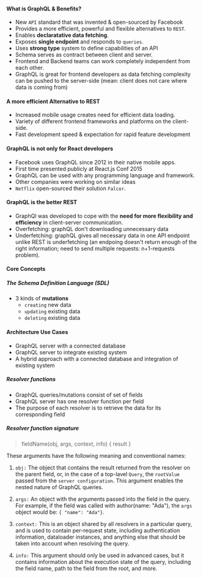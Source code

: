 #### What is GraphQL & Benefits?

- New `API` standard that was invented & open-sourced by Facebook
- Provides a more efficient, powerful and flexible alternatives to `REST`.
- Enables **declaratative data fetching**.
- Exposes **single endpoint** and responds to `queries`.
- Uses **strong type** system to define capabilities of an API
- Schema serves as contract between client and server.
- Frontend and Backend teams can work completely independent from each other.
- GraphQL is great for frontend developers as data fetching complexity can be pushed to the server-side (mean: client does not care where data is coming from)

#### A more efficient Alternative to REST

- Increased mobile usage creates need for efficient data loading.
- Variety of different frontend frameworks and platforms on the client-side.
- Fast development speed & expectation for rapid feature development

#### GraphQL is **not** only for React developers

- Facebook uses GraphQL since 2012 in their native mobile apps.
- First time presented publicly at React.js Conf 2015
- GraphQL can be used with any programming language and framework.
- Other companies were working on similar ideas
- `Netflix` open-sourced their solution `Falcor`.

#### GraphQL is the better REST

- GraphQl was developed to cope with the **need for more flexibility and efficiency** in client-server communication.
- Overfetching: graphQL don't downloading unnecessary data
- Underfetching: graphQL gives all necessary data in one API endpoint unlike REST is underfetching (an endpoing doesn't return enough of the right information; need to send multiple requests: n+1-requests problem).

#### Core Concepts
##### The Schema Definition Language (SDL)
- 3 kinds of **mutations**
  - `creating` new data
  - `updating` existing data
  - `deleting` existing data

#### Architecture Use Cases
- GraphQL server with a connected database
- GraphQL server to integrate existing system
- A hybrid approach with a connected database and integration of existing system

##### Resolver functions
- GraphQL queries/mutations consist of set of fields
- GraphQL server has one resolver function per field
- The purpose of each resolver is to retrieve the data for its corresponding field

##### Resolver function signature

>fieldName(obj, args, context, info) { result }

These arguments have the following meaning and conventional names:

1. `obj:` The object that contains the result returned from the resolver on the parent field, or, in the case of a top-lavel `Query`, the `rootValue` passed from the `server configuration`. This argument enables the nested nature of GraphQL queries.

2. `args:` An object with the arguments passed into the field in the query. For example, if the field was called with author(name: "Ada"), the `args` object would be: `{ "name": "Ada"}`.

3. `context:` This is an object shared by all resolvers in a particular query, and is used to contain per-request state, including authentication information, dataloader instances, and anything else that should be taken into account when resolving the query.


4. `info:` This argument should only be used in advanced cases, but it contains information about the execution state of the query, including the field name, path to the field from the root, and more.

